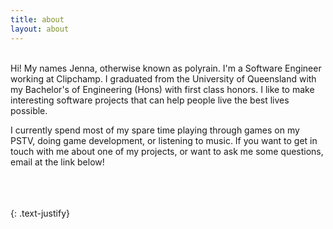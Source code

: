 ```yaml
---
title: about
layout: about
---
```

<br/>
Hi! My names Jenna, otherwise known as polyrain. I'm a Software Engineer working at Clipchamp. I graduated from the University of Queensland with my Bachelor's of Engineering (Hons) with first class honors. I like to make interesting software projects that can help people live the best lives possible.

<br/>

I currently spend most of my spare time playing through games on my PSTV, doing game development, or listening to music. If you want to get in touch with me about one of my projects, or want to ask me some questions, email at the link below!

<br/>

<br/>
<br/>
{: .text-justify}